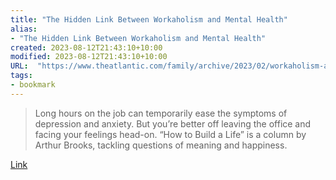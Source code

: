 ```yaml
---
title: "The Hidden Link Between Workaholism and Mental Health"
alias:
- "The Hidden Link Between Workaholism and Mental Health"
created: 2023-08-12T21:43:10+10:00
modified: 2023-08-12T21:43:10+10:00
URL:  "https://www.theatlantic.com/family/archive/2023/02/workaholism-addiction-anxiety-depression-practical-solutions/672917/"
tags:
- bookmark
---
```


> Long hours on the job can temporarily ease the symptoms of depression and anxiety. But you’re better off leaving the office and facing your feelings head-on. “How to Build a Life” is a column by Arthur Brooks, tackling questions of meaning and happiness.

[Link](https://www.theatlantic.com/family/archive/2023/02/workaholism-addiction-anxiety-depression-practical-solutions/672917/)